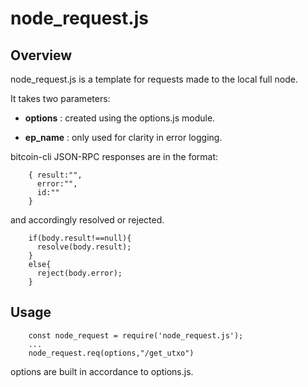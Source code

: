 # node_request.js

## Overview

node_request.js is a template for requests made to the local full node.

It takes two parameters:

* **options** : created using the options.js module.

* **ep_name** : only used for clarity in error logging.

bitcoin-cli JSON-RPC responses are in the format:

        { result:"",
          error:"",
          id:""
        }

and accordingly resolved or rejected.

        if(body.result!==null){
          resolve(body.result);
        }
        else{
          reject(body.error);
        }

## Usage

        const node_request = require('node_request.js');
        ...
        node_request.req(options,"/get_utxo")


options are built in accordance to options.js.
